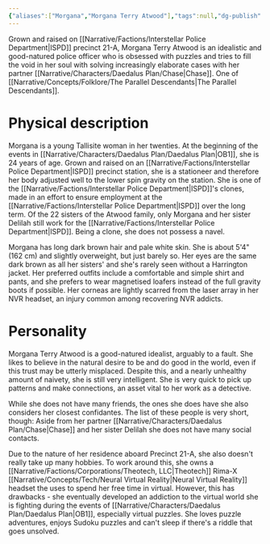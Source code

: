 ```yaml
---
{"aliases":["Morgana","Morgana Terry Atwood"],"tags":null,"dg-publish":true,"Pronouns":"she/her","Full Name":"Morgana Terry Atwood","Role":"Protagonist","Species":"Tallisite","Gender":"Cis Woman","permalink":"/narrative/characters/daedalus-plan/morgana-t-atwood/","dgPassFrontmatter":true}
---
```



Grown and raised on [[Narrative/Factions/Interstellar Police Department\|ISPD]] precinct 21-A, Morgana Terry Atwood is an idealistic and good-natured police officer who is obsessed with puzzles and tries to fill the void in her soul with solving increasingly elaborate cases with her partner [[Narrative/Characters/Daedalus Plan/Chase\|Chase]]. One of [[Narrative/Concepts/Folklore/The Parallel Descendants\|The Parallel Descendants]].


# Physical description

Morgana is a young Tallisite woman in her twenties. At the beginning of the events in [[Narrative/Characters/Daedalus Plan/Daedalus Plan\|OB1]], she is 24 years of age. Grown and raised on an [[Narrative/Factions/Interstellar Police Department\|ISPD]] precinct station, she is a stationeer and therefore her body adjusted well to the lower spin gravity on the station. She is one of the [[Narrative/Factions/Interstellar Police Department\|ISPD]]'s clones, made in an effort to ensure employment at the [[Narrative/Factions/Interstellar Police Department\|ISPD]] over the long term. Of the 22 sisters of the Atwood family, only Morgana and her sister Delilah still work for the [[Narrative/Factions/Interstellar Police Department\|ISPD]]. Being a clone, she does not possess a navel.

Morgana has long dark brown hair and pale white skin. She is about 5'4" (162 cm) and slightly overweight, but just barely so. Her eyes are the same dark brown as all her sisters' and she's rarely seen without a Harrington jacket. Her preferred outfits include a comfortable and simple shirt and pants, and she prefers to wear magnetised loafers instead of the full gravity boots if possible. Her corneas are lightly scarred from the laser array in her NVR headset, an injury common among recovering NVR addicts.

# Personality

Morgana Terry Atwood is a good-natured idealist, arguably to a fault. She likes to believe in the natural desire to be and do good in the world, even if this trust may be utterly misplaced. Despite this, and a nearly unhealthy amount of naivety, she is still very intelligent. She is very quick to pick up patterns and make connections, an asset vital to her work as a detective.

While she does not have many friends, the ones she does have she also considers her closest confidantes. The list of these people is very short, though: Aside from her partner [[Narrative/Characters/Daedalus Plan/Chase\|Chase]] and her sister Delilah she does not have many social contacts.

Due to the nature of her residence aboard Precinct 21-A, she also doesn't really take up many hobbies. To work around this, she owns a [[Narrative/Factions/Corporations/Theotech, LLC\|Theotech]] Rima-X [[Narrative/Concepts/Tech/Neural Virtual Reality\|Neural Virtual Reality]] headset the uses to spend her free time in virtual. However, this has drawbacks - she eventually developed an addiction to the virtual world she is fighting during the events of [[Narrative/Characters/Daedalus Plan/Daedalus Plan\|OB1]], especially virtual puzzles. She loves puzzle adventures, enjoys Sudoku puzzles and can't sleep if there's a riddle that goes unsolved.

